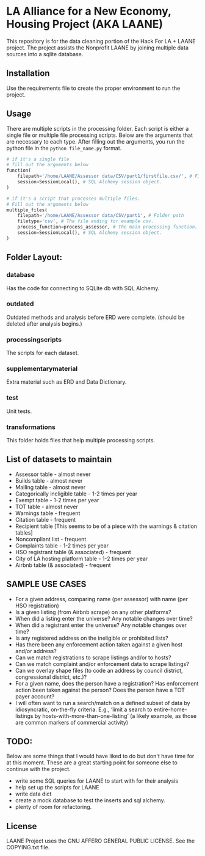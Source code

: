 # LA Alliance for a New Economy, Housing Project (AKA LAANE)
This repository is for the data cleaning portion of the Hack For LA + LAANE project. The project assists the Nonprofit LAANE by joining multiple data sources into a sqlite database.

## Installation
Use the requirements file to create the proper environment to run the project.

## Usage
There are multiple scripts in the processing folder. Each script is either a single file or multiple file processing scripts. Below are the arguments that are necessary to each type. After filling out the arguments, you run the python file in the `python file_name.py` format. 
```python
# if it's a single file
# fill out the arguments below
function(
    filepath='/home/LAANE/Assessor data/CSV/part1/firstfile.csv/', # File path.
    session=SessionLocal(), # SQL Alchemy session object.
)

# if it's a script that processes multiple files.
# Fill out the arguments below 
multiple_files(
    filepath='/home/LAANE/Assessor data/CSV/part1', # Folder path
    filetype='csv', # The file ending for example csv.
    process_function=process_assessor, # The main processing function.
    session=SessionLocal(), # SQL Alchemy session object.
)

```
## Folder Layout:
### database
Has the code for connecting to SQLite db with SQL Alchemy. 

### outdated
Outdated methods and analysis before ERD were complete. 
(should be deleted after analysis begins.)

### processingscripts
The scripts for each dataset. 

### supplementarymaterial
Extra material such as ERD and Data Dictionary.

### test
Unit tests.

### transformations
This folder holds files that help multiple processing scripts.

## List of datasets to maintain
* Assessor table - almost never
* Builds table - almost never
* Mailing table - almost never
* Categorically ineligible table - 1-2 times per year
* Exempt table - 1-2 times per year
* TOT table - almost never
* Warnings table - frequent
* Citation table - frequent
* Recipient table [This seems to be of a piece with the warnings & citation tables]
* Noncompliant list - frequent
* Complaints table - 1-2 times per year
* HSO registrant table (& associated) - frequent
* City of LA hosting platform table - 1-2 times per year
* Airbnb table (& associated) - frequent
## SAMPLE USE CASES
* For a given address, comparing name (per assessor) with name (per HSO registration)
* Is a given listing (from Airbnb scrape) on any other platforms?
* When did a listing enter the universe? Any notable changes over time?
* When did a registrant enter the universe? Any notable changes over time?
* Is any registered address on the ineligible or prohibited lists?
* Has there been any enforcement action taken against a given host and/or address?
* Can we match registrations to scrape listings and/or to hosts?
* Can we match complaint and/or enforcement data to scrape listings?
* Can we overlay shape files (to code an address by council district, congressional district, etc.)?
* For a given name, does the person have a registration? Has enforcement action been taken against the person? Does the person have a TOT payer account?
* I will often want to run a search/match on a defined subset of data by idiosyncratic, on-the-fly criteria. E.g., ‘limit a search to entire-home-listings by hosts-with-more-than-one-listing’ (a likely example, as those are common markers of commercial activity)

## TODO:
Below are some things that I would have liked to do but don't have time for at this moment. These are a great starting point for someone else to continue with the project.
* write some SQL queries for LAANE to start with for their analysis
* help set up the scripts for LAANE
* write data dict
* create a mock database to test the inserts and sql alchemy.
* plenty of room for refactoring.

## License
LAANE Project uses the GNU AFFERO GENERAL PUBLIC LICENSE.
See the COPYING.txt file.
